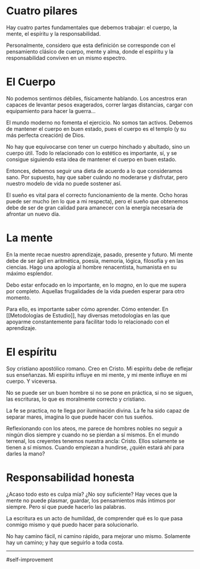 # Cuatro pilares

Hay cuatro partes fundamentales que debemos trabajar: el cuerpo, la mente, el espíritu y la responsabilidad. 

Personalmente, considero que esta definición se corresponde con el pensamiento clásico de cuerpo, mente y alma, donde el espíritu y la responsabilidad conviven en un mismo espectro.


# El Cuerpo

No podemos sentirnos débiles, físicamente hablando. Los ancestros eran capaces de levantar pesos exagerados, correr largas distancias, cargar con equipamiento para hacer la guerra...

El mundo moderno no fomenta el ejercicio. No somos tan activos. Debemos de mantener el cuerpo en buen estado, pues el cuerpo es el templo (y su más perfecta creación) de Dios.

No hay que equivocarse con tener un cuerpo hinchado y abultado, sino un cuerpo útil. Todo lo relacionado con lo estético es importante, sí, y se consigue siguiendo esta idea de mantener el cuerpo en buen estado.

Entonces, debemos seguir una dieta de acuerdo a lo que consideramos sano. Por supuesto, hay que saber cuándo no moderarse y disfrutar, pero nuestro modelo de vida no puede sostener así.

El sueño es vital para el correcto funcionamiento de la mente. Ocho horas puede ser mucho (en lo que a mi respecta), pero el sueño que obtenemos debe de ser de gran calidad para amanecer con la energía necesaria de afrontar un nuevo día.


# La mente

En la mente recae nuestro aprendizaje, pasado, presente y futuro. Mi mente debe de ser ágil en aritmética, poesía, memoria, lógica, filosofía y en las ciencias. Hago una apología al hombre renacentista, humanista en su máximo esplendor.

Debo estar enfocado en lo importante, en lo *magno*, en lo que me supera por completo. Aquellas frugalidades de la vida pueden esperar para otro momento. 

Para ello, es importante saber cómo aprender. Cómo entender. En [[Metodologías de Estudio]], hay diversas metodologías en las que apoyarme constantemente para facilitar todo lo relacionado con el aprendizaje.


# El espíritu

Soy cristiano apostólico romano. Creo en Cristo. Mi espíritu debe de reflejar sus enseñanzas. Mi espíritu influye en mi mente, y mi mente influye en mi cuerpo. Y viceversa. 

No se puede ser un buen hombre si no se pone en práctica, si no se siguen, las escrituras, lo que es moralmente correcto y cristiano.

La fe se practica, no te llega por iluminación divina. La fe ha sido capaz de separar mares, imagina lo que puede hacer con tus sueños.

Reflexionando con los ateos, me parece de hombres nobles no seguir a ningún dios siempre y cuando no se pierdan a sí mismos. En el mundo terrenal, los creyentes tenemos nuestra ancla: Cristo. Ellos solamente se tienen a sí mismos. Cuando empiezan a hundirse, ¿quién estará ahí para darles la mano?


# Responsabilidad honesta

¿Acaso todo esto es culpa mía? ¿No soy suficiente? Hay veces que la mente no puede plasmar, guardar, los pensamientos más íntimos por siempre. Pero sí que puede hacerlo las palabras.

La escritura es un acto de humildad, de comprender qué es lo que pasa conmigo mismo y qué puedo hacer para solucionarlo.

No hay camino fácil, ni camino rápido, para mejorar uno mismo. Solamente hay un camino; y hay que seguirlo a toda costa.

---
#self-improvement 